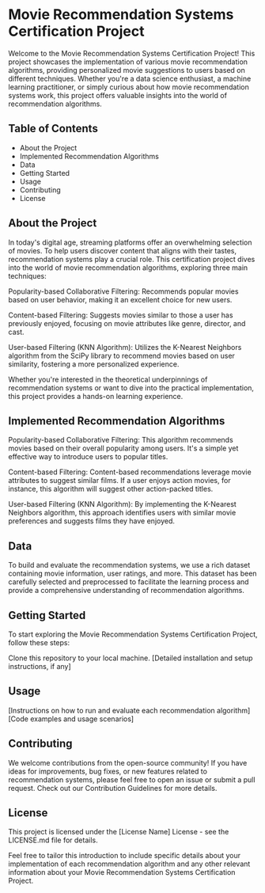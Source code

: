 # Movie Recommendation Systems Certification Project
Welcome to the Movie Recommendation Systems Certification Project! This project showcases the implementation of various movie recommendation algorithms, providing personalized movie suggestions to users based on different techniques. Whether you're a data science enthusiast, a machine learning practitioner, or simply curious about how movie recommendation systems work, this project offers valuable insights into the world of recommendation algorithms.

## Table of Contents
* About the Project
* Implemented Recommendation Algorithms
* Data
*  Getting Started
* Usage
* Contributing
* License

## About the Project
In today's digital age, streaming platforms offer an overwhelming selection of movies. To help users discover content that aligns with their tastes, recommendation systems play a crucial role. This certification project dives into the world of movie recommendation algorithms, exploring three main techniques:

Popularity-based Collaborative Filtering: Recommends popular movies based on user behavior, making it an excellent choice for new users.

Content-based Filtering: Suggests movies similar to those a user has previously enjoyed, focusing on movie attributes like genre, director, and cast.

User-based Filtering (KNN Algorithm): Utilizes the K-Nearest Neighbors algorithm from the SciPy library to recommend movies based on user similarity, fostering a more personalized experience.

Whether you're interested in the theoretical underpinnings of recommendation systems or want to dive into the practical implementation, this project provides a hands-on learning experience.

## Implemented Recommendation Algorithms
Popularity-based Collaborative Filtering: This algorithm recommends movies based on their overall popularity among users. It's a simple yet effective way to introduce users to popular titles.

Content-based Filtering: Content-based recommendations leverage movie attributes to suggest similar films. If a user enjoys action movies, for instance, this algorithm will suggest other action-packed titles.

User-based Filtering (KNN Algorithm): By implementing the K-Nearest Neighbors algorithm, this approach identifies users with similar movie preferences and suggests films they have enjoyed.

## Data
To build and evaluate the recommendation systems, we use a rich dataset containing movie information, user ratings, and more. This dataset has been carefully selected and preprocessed to facilitate the learning process and provide a comprehensive understanding of recommendation algorithms.

## Getting Started
To start exploring the Movie Recommendation Systems Certification Project, follow these steps:

Clone this repository to your local machine.
[Detailed installation and setup instructions, if any]

## Usage
[Instructions on how to run and evaluate each recommendation algorithm]
[Code examples and usage scenarios]

## Contributing
We welcome contributions from the open-source community! If you have ideas for improvements, bug fixes, or new features related to recommendation systems, please feel free to open an issue or submit a pull request. Check out our Contribution Guidelines for more details.

## License
This project is licensed under the [License Name] License - see the LICENSE.md file for details.

Feel free to tailor this introduction to include specific details about your implementation of each recommendation algorithm and any other relevant information about your Movie Recommendation Systems Certification Project.
